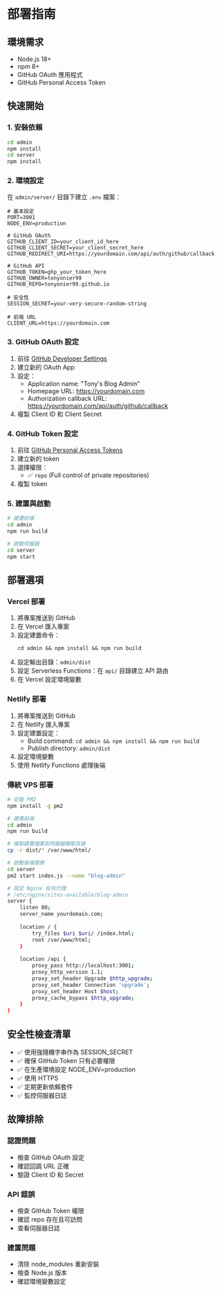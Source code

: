 # 部署指南

## 環境需求

- Node.js 18+ 
- npm 8+
- GitHub OAuth 應用程式
- GitHub Personal Access Token

## 快速開始

### 1. 安裝依賴

```bash
cd admin
npm install
cd server
npm install
```

### 2. 環境設定

在 `admin/server/` 目錄下建立 `.env` 檔案：

```env
# 基本設定
PORT=3001
NODE_ENV=production

# GitHub OAuth
GITHUB_CLIENT_ID=your_client_id_here
GITHUB_CLIENT_SECRET=your_client_secret_here
GITHUB_REDIRECT_URI=https://yourdomain.com/api/auth/github/callback

# GitHub API
GITHUB_TOKEN=ghp_your_token_here
GITHUB_OWNER=tonyonier99
GITHUB_REPO=tonyonier99.github.io

# 安全性
SESSION_SECRET=your-very-secure-random-string

# 前端 URL
CLIENT_URL=https://yourdomain.com
```

### 3. GitHub OAuth 設定

1. 前往 [GitHub Developer Settings](https://github.com/settings/developers)
2. 建立新的 OAuth App
3. 設定：
   - Application name: "Tony's Blog Admin"
   - Homepage URL: https://yourdomain.com
   - Authorization callback URL: https://yourdomain.com/api/auth/github/callback
4. 複製 Client ID 和 Client Secret

### 4. GitHub Token 設定

1. 前往 [GitHub Personal Access Tokens](https://github.com/settings/tokens)
2. 建立新的 token
3. 選擇權限：
   - ✅ `repo` (Full control of private repositories)
4. 複製 token

### 5. 建置與啟動

```bash
# 建置前端
cd admin
npm run build

# 啟動伺服器
cd server
npm start
```

## 部署選項

### Vercel 部署

1. 將專案推送到 GitHub
2. 在 Vercel 匯入專案
3. 設定建置命令：
   ```
   cd admin && npm install && npm run build
   ```
4. 設定輸出目錄：`admin/dist`
5. 設定 Serverless Functions：在 `api/` 目錄建立 API 路由
6. 在 Vercel 設定環境變數

### Netlify 部署

1. 將專案推送到 GitHub
2. 在 Netlify 匯入專案
3. 設定建置設定：
   - Build command: `cd admin && npm install && npm run build`
   - Publish directory: `admin/dist`
4. 設定環境變數
5. 使用 Netlify Functions 處理後端

### 傳統 VPS 部署

```bash
# 安裝 PM2
npm install -g pm2

# 建置前端
cd admin
npm run build

# 複製建置檔案到伺服器靜態目錄
cp -r dist/* /var/www/html/

# 啟動後端服務
cd server
pm2 start index.js --name "blog-admin"

# 設定 Nginx 反向代理
# /etc/nginx/sites-available/blog-admin
server {
    listen 80;
    server_name yourdomain.com;
    
    location / {
        try_files $uri $uri/ /index.html;
        root /var/www/html;
    }
    
    location /api {
        proxy_pass http://localhost:3001;
        proxy_http_version 1.1;
        proxy_set_header Upgrade $http_upgrade;
        proxy_set_header Connection 'upgrade';
        proxy_set_header Host $host;
        proxy_cache_bypass $http_upgrade;
    }
}
```

## 安全性檢查清單

- ✅ 使用強隨機字串作為 SESSION_SECRET
- ✅ 確保 GitHub Token 只有必要權限
- ✅ 在生產環境設定 NODE_ENV=production
- ✅ 使用 HTTPS
- ✅ 定期更新依賴套件
- ✅ 監控伺服器日誌

## 故障排除

### 認證問題
- 檢查 GitHub OAuth 設定
- 確認回調 URL 正確
- 驗證 Client ID 和 Secret

### API 錯誤
- 檢查 GitHub Token 權限
- 確認 repo 存在且可訪問
- 查看伺服器日誌

### 建置問題
- 清除 node_modules 重新安裝
- 檢查 Node.js 版本
- 確認環境變數設定